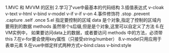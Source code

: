 1.MVC 和 MVVM 的区别
2.学习了vue中最基本的代码结构
3.插值表达式 v-cloak v-text v-html v-bind v-model v-if v-if v-on
4.事件修饰符 .stop .prevent .capture .self .once
5.el 指定要控制的区域 data 是个对象,指定了控制的区域内要用到的数据  methods 虽然带个s后缀,但是是个对象,这里可以自定义了方法
6.在VM实例中， 如果要访问data上的数据，或者要访问 methods 中的方法，必须带this
7.在v-for要会使用key属性（只接受string/number）
8.v-model只用应用于表单元素
9.在vue中绑定样式两种方式v-bind:class v-bind:style 